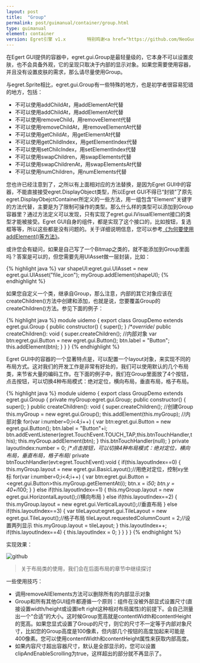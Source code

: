 ```yaml
---
layout: post
title:  "Group"
permalink: post/guimanual/container/group.html
type: guimanual
element: container
version: Egret引擎 v1.x        特别鸣谢<a href="https://github.com/NeoGuo/" target="_blank">郭少瑞</a>同学撰写此文档
---
```


在Egert GUI提供的容器中，egret.gui.Group是最轻量级的，它本身不可以设置皮肤，也不会具备外观，它的呈现只取决于内部的显示对象。如果您需要使用容器，并且没有设置皮肤的需求，那么请尽量使用Group。

与egret.Sprite相比，egret.gui.Group有一些特殊的地方，也是初学者很容易犯错的地方，包括：

* 不可以使用addChildAt，用addElementAt代替
* 不可以使用addChildAt，用addElementAt代替
* 不可以使用removeChild，用removeElement代替
* 不可以使用removeChildAt，用removeElementAt代替
* 不可以使用getChildAt，用getElementAt代替
* 不可以使用getChildIndex，用getElementIndex代替
* 不可以使用setChilcIndex，用setElementIndex代替
* 不可以使用swapChildren，用swapElements代替
* 不可以使用swapChildrenAt，用swapElementsAt代替
* 不可以使用numChildren，用numElements代替

您也许已经注意到了，之所以有上面相对应的方法替换，是因为Egret GUI中的容器，不能直接接受egret.DisplayObject类型，所以Egret GUI不得已“封锁”了原先egret.DisplayObejctContainer所定义的一些方法，用一组包含"Element"关键字的方法代替，主要是为了限制可操作的类型。那么什么样的类型可以添加到Group容器里？通过方法定义可以发现，只有实现了egret.gui.IVisualElement接口的类型才能被接受。Egret GUI自身的组件，都是实现了这个接口的，比如按钮，复选框等等，所以这些都是没有问题的。关于详细说明信息，您可以参考[《为何要使用addElement()等方法》](http://bbs.egret.com/thread-102-1-1.html)。

或许您会有疑问，如果是自己写了一个Bitmap之类的，就不能添加到Group里面吗？答案是可以的，但您需要先用UIAsset做一层封装，比如：

{% highlight java  %}
var shapeUI:egret.gui.UIAsset = new egret.gui.UIAsset("file_icon");
myGroup.addElement(shapeUI);
{% endhighlight %}

如果您自定义一个类，继承自Group，那么注意，内部的其它对象应该在createChildren()方法中创建和添加，也就是说，您要覆盖Group的createChildren()方法。参见下面的例子：

{% highlight java  %}
module uidemo
{
    export class GroupDemo extends egret.gui.Group
    {
        public constructor() {
            super();
        }
        /**override*/
        public createChildren(): void {
            super.createChildren();
            //内部对象
            var btn:egret.gui.Button = new egret.gui.Button();
            btn.label = "Button";
            this.addElement(btn);
        }
    }
}
{% endhighlight %}

Egret GUI中的容器的一个显著特点是，可以配置一个layout对象，来实现不同的布局方式。这对我们的开发工作是非常有好处的，我们可以使用默认的几个布局类，来节省大量的编码工作。在下面的例子中，我们在Group里面放了4个按钮，点击按钮，可以切换4种布局模式：绝对定位，横向布局，垂直布局，格子布局。

{% highlight java  %}
module uidemo
{
    export class GroupDemo extends egret.gui.Group
    {
        private myGroup:egret.gui.Group;
        public constructor() {
            super();
        }
        public createChildren(): void {
            super.createChildren();
            //创建Group
            this.myGroup = new egret.gui.Group();
            this.addElement(this.myGroup);
            //内部对象
            for(var i:number=0;i<4;i++) {
                var btn:egret.gui.Button = new egret.gui.Button();
                btn.label = "Button"+i;
                btn.addEventListener(egret.TouchEvent.TOUCH_TAP,this.btnTouchHandler,this);
                this.myGroup.addElement(btn);
            }
            this.btnTouchHandler(null);
        }
        private layoutIndex:number = 0;
        /**点击按钮，可以切换4种布局模式：绝对定位，横向布局，垂直布局，格子布局*/
        private btnTouchHandler(evt:egret.TouchEvent):void {
            if(this.layoutIndex==0) {
                this.myGroup.layout = new egret.gui.BasicLayout();//用绝对定位，控制xy坐标
                for(var i:number=0;i<4;i++) {
                    var btn:egret.gui.Button = <egret.gui.Button>this.myGroup.getElementAt(i);
                    btn.x = i*50;
                    btn.y = 40+i*100;
                }
            } else if(this.layoutIndex==1) {
                this.myGroup.layout = new egret.gui.HorizontalLayout();//横向布局
            } else if(this.layoutIndex==2) {
                this.myGroup.layout = new egret.gui.VerticalLayout();//垂直布局
            } else if(this.layoutIndex==3) {
                var tileLayout:egret.gui.TileLayout = new egret.gui.TileLayout();//格子布局
                tileLayout.requestedColumnCount = 2;//设置两列显示
                this.myGroup.layout = tileLayout;
            }
            this.layoutIndex++;
            if(this.layoutIndex==4) {
                this.layoutIndex = 0;
            }
        }
    }
}
{% endhighlight %}

实现效果：

![github]({{site.baseurl}}/assets/img/group1.png "Egret")
> 关于布局类的使用，我们会在后面布局的章节中继续探讨

一些使用技巧：

* 调用removeAllElements方法可以删除所有的内部显示对象
* Group和所有其他GUI组件都遵循一个原则：组件在没被外部显式设置尺寸(直接设置width/height或设置left right这种相对布局属性)的前提下。会自己测量出一个“合适”的大小。这时候Group宽高就是contentWidth和contentHeight的宽高。如果您显式设置了Group的尺寸，则它的尺寸不一定等于内部对象尺寸，比如您的Group高度是100像素，但内部几个按钮的高度加起来可能是400像素。您可以使用contentWidth和contentHeight属性来获取内部高度。
* 如果内容尺寸超出容器尺寸，默认是全部显示的，您可以设置clipAndEnableScrolling为true，这样超出的部分就不再显示了。